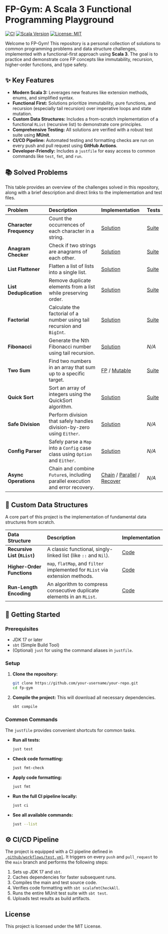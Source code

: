 # FP-Gym: A Scala 3 Functional Programming Playground

[![CI](https://github.com/h0ffmann/fp-gym/actions/workflows/test.yml/badge.svg)](https://github.com/h0ffmann/fp-gym/actions/workflows/test.yml)
[![Scala Version](https://img.shields.io/badge/scala-3.7.1-blue.svg)](https://www.scala-lang.org/)
[![License: MIT](https://img.shields.io/badge/License-MIT-yellow.svg)](https://opensource.org/licenses/MIT)

Welcome to FP-Gym! This repository is a personal collection of solutions to common programming problems and data structure challenges, implemented with a functional-first approach using **Scala 3**. The goal is to practice and demonstrate core FP concepts like immutability, recursion, higher-order functions, and type safety.

## ✨ Key Features

*   **Modern Scala 3:** Leverages new features like extension methods, enums, and simplified syntax.
*   **Functional First:** Solutions prioritize immutability, pure functions, and recursion (especially tail recursion) over imperative loops and state mutation.
*   **Custom Data Structures:** Includes a from-scratch implementation of a functional `RList` (recursive list) to demonstrate core principles.
*   **Comprehensive Testing:** All solutions are verified with a robust test suite using **MUnit**.
*   **CI/CD Pipeline:** Automated testing and formatting checks are run on every push and pull request using **GitHub Actions**.
*   **Developer-Friendly:** Includes a `justfile` for easy access to common commands like `test`, `fmt`, and `run`.

## 📚 Solved Problems

This table provides an overview of the challenges solved in this repository, along with a brief description and direct links to the implementation and test files.

| Problem | Description | Implementation | Tests |
| :--- | :--- | :--- | :--- |
| **Character Frequency** | Count the occurrences of each character in a string. | [Solution](src/main/scala/CharFrequencySolution.scala) | [Suite](src/test/scala/CharFrequencySuite.scala) |
| **Anagram Checker** | Check if two strings are anagrams of each other. | [Solution](src/main/scala/AnagramCheckerSolution.scala) | [Suite](src/test/scala/CharFrequencySuite.scala#L46) |
| **List Flattener** | Flatten a list of lists into a single list. | [Solution](src/main/scala/CustomFlattenerSolution.scala) | [Suite](src/test/scala/CustomFlattenerSuite.scala) |
| **List Deduplication** | Remove duplicate elements from a list while preserving order. | [Solution](src/main/scala/DuplicateRemovalSolution.scala) | [Suite](src/test/scala/DuplicateRemovalSuite.scala) |
| **Factorial** | Calculate the factorial of a number using tail recursion and `BigInt`. | [Solution](src/main/scala/FactorialSolution.scala) | [Suite](src/test/scala/FactorialSuite.scala) |
| **Fibonacci** | Generate the Nth Fibonacci number using tail recursion. | [Solution](src/main/scala/FibonacciSolution.scala) | _N/A_ |
| **Two Sum** | Find two numbers in an array that sum up to a specific target. | [FP](src/main/scala/TwoSumSolution.scala) / [Mutable](src/main/scala/TwoSumMutSolution.scala) | [Suite](src/test/scala/TwoSumSuite.scala) |
| **Quick Sort** | Sort an array of integers using the QuickSort algorithm. | [Solution](src/main/scala/QuickSortSolution.scala) | [Suite](src/test/scala/SortingSuite.scala) |
| **Safe Division** | Perform division that safely handles division-by-zero using `Either`. | [Solution](src/main/scala/SafeDivisionSolution.scala) | _N/A_ |
| **Config Parser** | Safely parse a `Map` into a `Config` case class using `Option` and `Either`. | [Solution](src/main/scala/CfgParserSolution.scala) | _N/A_ |
| **Async Operations** | Chain and combine `Future`s, including parallel execution and error recovery. | [Chain](src/main/scala/AsyncCombineSolution.scala) / [Parallel](src/main/scala/ParAsyncCombineSolution.scala) / [Recover](src/main/scala/ParAsyncCombineRecoverSolution.scala) | _N/A_ |

## 🔗 Custom Data Structures

A core part of this project is the implementation of fundamental data structures from scratch.

| Data Structure | Description | Implementation |
| :--- | :--- | :--- |
| **Recursive List (`RList`)** | A classic functional, singly-linked list (like `::` and `Nil`). | [Code](src/main/scala/lists/ListSolution.scala) |
| **Higher-Order Functions** | `map`, `flatMap`, and `filter` implemented for `RList` via extension methods. | [Code](src/main/scala/lists/HOF.scala) |
| **Run-Length Encoding** | An algorithm to compress consecutive duplicate elements in an `RList`. | [Code](src/main/scala/lists/RunLenghtEncoding.scala) |

## 🚀 Getting Started

### Prerequisites

*   JDK 17 or later
*   `sbt` (Simple Build Tool)
*   (Optional) `just` for using the command aliases in `justfile`.

### Setup

1.  **Clone the repository:**
    ```sh
    git clone https://github.com/your-username/your-repo.git
    cd fp-gym
    ```

2.  **Compile the project:**
    This will download all necessary dependencies.
    ```sh
    sbt compile
    ```

### Common Commands

The `justfile` provides convenient shortcuts for common tasks.

*   **Run all tests:**
    ```sh
    just test
    ```

*   **Check code formatting:**
    ```sh
    just fmt-check
    ```

*   **Apply code formatting:**
    ```sh
    just fmt
    ```

*   **Run the full CI pipeline locally:**
    ```sh
    just ci
    ```

*   **See all available commands:**
    ```sh
    just --list
    ```

## ⚙️ CI/CD Pipeline

The project is equipped with a CI pipeline defined in [`.github/workflows/test.yml`](.github/workflows/test.yml). It triggers on every `push` and `pull_request` to the `main` branch and performs the following steps:
1.  Sets up JDK 17 and `sbt`.
2.  Caches dependencies for faster subsequent runs.
3.  Compiles the main and test source code.
4.  Verifies code formatting with `sbt scalafmtCheckAll`.
5.  Runs the entire MUnit test suite with `sbt test`.
6.  Uploads test results as build artifacts.

## License

This project is licensed under the MIT License.